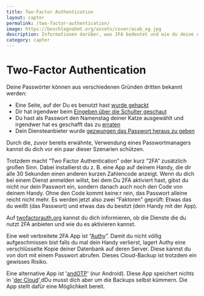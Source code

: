 ```yaml
---
title: Two-Factor Authentication
layout: capter
permalink: /two-factor-authentication/
image: https://beschlagnahmt.org/assets/cover/acab_og.jpg
description: Informationen darüber, was 2FA bedeutet und wie du deine Accounts damit absichern kannst.
category: capter
---
```

# Two-Factor Authentication
Deine Passwörter können aus verschiedenen Gründen dritten bekannt werden:
  - Eine Seite, auf der Du es benutzt hast [wurde gehackt](https://www.zeit.de/digital/datenschutz/2019-01/datenleak-email-passwoerter-internet-it-sicherheit) 
  - Dir hat irgendwer beim [Eingeben über die Schulter geschaut](https://en.wikipedia.org/wiki/Shoulder_surfing_(computer_security))
  - Du hast als Passwort den Namenstag deiner Katze ausgewählt und irgendwer hat es geschafft das zu [erraten](https://en.wikipedia.org/wiki/Brute-force_attack)
  - Dein Diensteanbieter wurde [gezwungen das Passwort heraus zu geben](https://netzpolitik.org/2020/bundesregierung-beschliesst-pflicht-zur-passwortherausgabe/)

Durch die, zuvor bereits erwähnte, Verwendung eines Passwortmanagers kannst du dich vor ein paar dieser Szenarien schützen.

Trotzdem macht “Two Factor Authentication” oder kurz “2FA” zusätzlich großen Sinn.
Dabei installierst du z. B. eine App auf deinem Handy, die dir alle 30 Sekunden einen anderen kurzen Zahlencode anzeigt.
Wenn du dich bei einem Dienst anmelden willst, bei dem Du 2FA aktiviert hast, gibst du nicht nur dein Passwort ein, sondern danach auch noch den Code von deinem Handy.
Ohne den Code kommt keine:r rein, das Passwort alleine reicht nicht mehr.
Es werden jetzt also zwei “Faktoren” geprüft: Etwas das du weißt (das Passwort) und etwas das du besitzt (dein Handy mit der App).

Auf [twofactorauth.org](https://twofactorauth.org/) kannst du dich informieren, ob die Dienste die du nutzt 2FA anbieten und wie du es aktivieren kannst. 

Eine weit verbreitete 2FA App ist “[Authy](https://www.authy.com/)”.
Damit du nicht völlig aufgeschmissen bist falls du mal dein Handy verlierst, lagert Authy eine verschlüsselte Kopie deiner Datenbank auf deren Server.
Diese kannst du von dort mit einem Passwort abrufen. Dieses Cloud-Backup ist trotzdem ein gewisses Risiko.

Eine alternative App ist '[andOTP](https://github.com/andOTP/andOTP)' (nur Android).
Diese App speichert nichts in '[der Cloud](https://fsfe.org/contribute/promopics/thereisnocloud-bluecolor-preview.png)',dDu musst dich aber um die Backups selbst kümmern. 
Die App stellt dafür eine Möglichkeit bereit.

